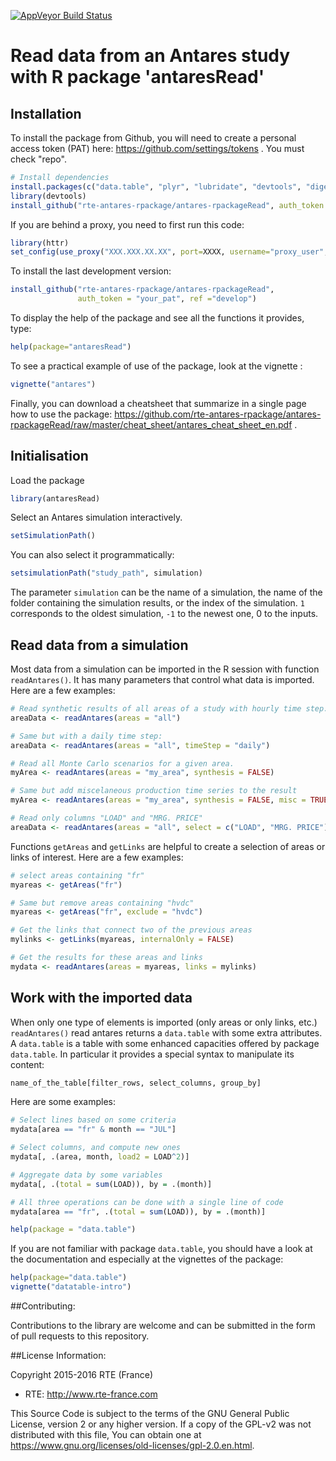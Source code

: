 [![AppVeyor Build Status](https://ci.appveyor.com/api/projects/status/github/rte-antares-rpackage/antares-rpackageRead?branch=master&svg=true)](https://ci.appveyor.com/project/rte-antares-rpackage/antares-rpackageRead)

# Read data from an Antares study with R package 'antaresRead'


## Installation

To install the package from Github, you will need to create a personal access token (PAT) here: https://github.com/settings/tokens . You must check "repo".

```r
# Install dependencies
install.packages(c("data.table", "plyr", "lubridate", "devtools", "digest"))
library(devtools)
install_github("rte-antares-rpackage/antares-rpackageRead", auth_token = "your_pat")
```

If you are behind a proxy, you need to first run this code:
```r
library(httr)
set_config(use_proxy("XXX.XXX.XX.XX", port=XXXX, username="proxy_user", password="passwd"))
```

To install the last development version:
```r
install_github("rte-antares-rpackage/antares-rpackageRead", 
               auth_token = "your_pat", ref ="develop")
```

To display the help of the package and see all the functions it provides, type:
```r 
help(package="antaresRead")
```

To see a practical example of use of the package, look at the vignette :
```r
vignette("antares")
```

Finally, you can download a cheatsheet that summarize in a single page how to use the package: https://github.com/rte-antares-rpackage/antares-rpackageRead/raw/master/cheat_sheet/antares_cheat_sheet_en.pdf .


## Initialisation

Load the package

```r
library(antaresRead)
```

Select an Antares simulation interactively.

```r
setSimulationPath()
```

You can also select it programmatically:

```r
setsimulationPath("study_path", simulation)
```

The parameter `simulation` can be the name of a simulation, the name of the folder containing the simulation results, or the index of the simulation. `1` corresponds to the oldest simulation, `-1` to the newest one, 0 to the inputs.


## Read data from a simulation

Most data from a simulation can be imported in the R session with function `readAntares()`. It has many parameters that control what data is imported. Here are a few examples: 

```r
# Read synthetic results of all areas of a study with hourly time step.
areaData <- readAntares(areas = "all")

# Same but with a daily time step:
areaData <- readAntares(areas = "all", timeStep = "daily")

# Read all Monte Carlo scenarios for a given area.
myArea <- readAntares(areas = "my_area", synthesis = FALSE)

# Same but add miscelaneous production time series to the result 
myArea <- readAntares(areas = "my_area", synthesis = FALSE, misc = TRUE)

# Read only columns "LOAD" and "MRG. PRICE"
areaData <- readAntares(areas = "all", select = c("LOAD", "MRG. PRICE"))
```

Functions `getAreas` and `getLinks` are helpful to create a selection of areas or links of interest. Here are a few examples:

```r
# select areas containing "fr"
myareas <- getAreas("fr")

# Same but remove areas containing "hvdc"
myareas <- getAreas("fr", exclude = "hvdc")

# Get the links that connect two of the previous areas
mylinks <- getLinks(myareas, internalOnly = FALSE)

# Get the results for these areas and links
mydata <- readAntares(areas = myareas, links = mylinks)
```

## Work with the imported data

When only one type of elements is imported (only areas or only links, etc.) `readAntares()` read antares returns a `data.table` with some extra attributes. A `data.table` is a table with some enhanced capacities offered by package `data.table`. In particular it provides a special syntax to manipulate its content:

```r
name_of_the_table[filter_rows, select_columns, group_by]
```

Here are some examples:

```r
# Select lines based on some criteria
mydata[area == "fr" & month == "JUL"]

# Select columns, and compute new ones
mydata[, .(area, month, load2 = LOAD^2)]

# Aggregate data by some variables
mydata[, .(total = sum(LOAD)), by = .(month)]

# All three operations can be done with a single line of code
mydata[area == "fr", .(total = sum(LOAD)), by = .(month)]

help(package = "data.table")
```

If you are not familiar with package `data.table`, you should have a look at the documentation and especially at the vignettes of the package:

```r
help(package="data.table")
vignette("datatable-intro")
```
##Contributing:

Contributions to the library are welcome and can be submitted in the form of pull requests to this repository.

##License Information:

Copyright 2015-2016 RTE (France)

* RTE: http://www.rte-france.com

This Source Code is subject to the terms of the GNU General Public License, version 2 or any higher version. If a copy of the GPL-v2 was not distributed with this file, You can obtain one at https://www.gnu.org/licenses/old-licenses/gpl-2.0.en.html.

